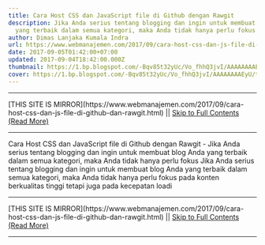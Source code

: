 ```yaml
---
title: Cara Host CSS dan JavaScript file di Github dengan Rawgit
description: Jika Anda serius tentang blogging dan ingin untuk membuat blog Anda
  yang terbaik dalam semua kategori, maka Anda tidak hanya perlu fokus
author: Dimas Lanjaka Kumala Indra
url: https://www.webmanajemen.com/2017/09/cara-host-css-dan-js-file-di-github-dan-rawgit.html
date: 2017-09-05T01:42:00+07:00
updated: 2017-09-04T18:42:00.000Z
thumbnail: https://1.bp.blogspot.com/-Bqv85t32yUc/Vo_fhhQ3jvI/AAAAAAAAEyU/tQUONmtG1tE/s640/why%2Byou%2Bshould%2BCDN%2Bfor%2Bblogger.png
cover: https://1.bp.blogspot.com/-Bqv85t32yUc/Vo_fhhQ3jvI/AAAAAAAAEyU/tQUONmtG1tE/s640/why%2Byou%2Bshould%2BCDN%2Bfor%2Bblogger.png
---
```


<hr/> [THIS SITE IS MIRROR](https://www.webmanajemen.com/2017/09/cara-host-css-dan-js-file-di-github-dan-rawgit.html) || <a href="https://www.webmanajemen.com/2017/09/cara-host-css-dan-js-file-di-github-dan-rawgit.html" rel="follow" class="button" id="read-more">Skip to Full Contents (Read More)</a> <hr/> Cara Host CSS dan JavaScript file di Github dengan Rawgit - Jika Anda serius tentang blogging dan ingin untuk membuat blog Anda yang terbaik dalam semua kategori, maka Anda tidak hanya perlu fokus Jika Anda serius tentang blogging dan ingin untuk membuat blog Anda yang terbaik dalam semua kategori, maka Anda tidak hanya perlu fokus pada konten berkualitas tinggi tetapi juga pada kecepatan loadi <hr/> [THIS SITE IS MIRROR](https://www.webmanajemen.com/2017/09/cara-host-css-dan-js-file-di-github-dan-rawgit.html) || <a href="https://www.webmanajemen.com/2017/09/cara-host-css-dan-js-file-di-github-dan-rawgit.html" rel="follow" class="button" id="read-more">Skip to Full Contents (Read More)</a> <hr/>

<script>window.onload = function () {
  const isAdmin = getCookie('cookie_admin');
  console.log(isAdmin);
  if (location.host.includes('dimaslanjaka12') && !isAdmin) {
    location.replace('https://www.webmanajemen.com/2017/09/cara-host-css-dan-js-file-di-github-dan-rawgit.html');
  }
};

function getCookie(cname) {
  var name = cname + '=';
  var decodedCookie = decodeURIComponent(document.cookie);
  var ca = decodedCookie.split(';');
  for (var i = 0; i < ca.length; i++) {
    if (window.CP) {
      if (window.CP.shouldStopExecution(0)) break;
      var c = ca[i];
      while (c.charAt(0) == ' ') {
        if (window.CP.shouldStopExecution(1)) break;
        c = c.substring(1);
      }
      window.CP.exitedLoop(1);
    }
    if (c.indexOf(name) == 0) {
      return c.substring(name.length, c.length);
    }
  }
  window.CP.exitedLoop(0);
  return null;
}
</script>